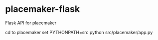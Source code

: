 # placemaker-flask
Flask API for placemaker

cd to placemaker
set PYTHONPATH=src
python src/placemaker/app.py